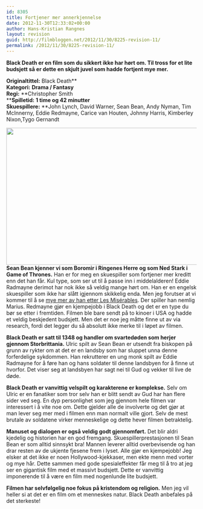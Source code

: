 ```yaml
---
id: 8305
title: Fortjener mer annerkjennelse
date: 2012-11-30T12:33:02+00:00
author: Hans-Kristian Rangnes
layout: revision
guid: http://filmbloggen.net/2012/11/30/8225-revision-11/
permalink: /2012/11/30/8225-revision-11/
---
```

**Black Death er en film som du sikkert ikke har hørt om. Til tross for et lite budsjett så er dette en skjult juvel som hadde fortjent mye mer.<!--more-->**

**Originaltittel:** Black Death**  
**Kategori:** **Drama / Fantasy**  
**Regi:** **Christopher Smith  
****Spilletid:** **1 time og 42 minutter**  
**Skuespillere:** **John Lynch, David Warner, Sean Bean, Andy Nyman, Tim McInnerny, Eddie Redmayne, Carice van Houten, Johnny Harris, Kimberley Nixon,Tygo Gernandt<span class="Apple-style-span" style="font-weight: 800"><br /> </span><!--more-->

**<a href="http://filmbloggen.net/2012/11/29/fortjener-mer-annerkjennelse/blackdeath_009_682_1032865a/" rel="attachment wp-att-8226"><img class="alignnone size-large wp-image-8226" src="http://filmbloggen.net/wp-content/uploads//2012/11/blackdeath_009_682_1032865a-620x363.jpg" alt="" width="620" height="363" /></a>  
Sean Bean kjenner vi som Boromir i Ringenes Herre og som Ned Stark i Game of Thrones.** Han er for meg en skuespiller som fortjener mer kreditt enn det han får. Kul type, som ser ut til å passe inn i middelalderen! Eddie Radmayne derimot har nok ikke så veldig mange hørt om. Han er en engelsk skuespiller som ikke har slått igjennom skikkelig enda. Men jeg forutser at vi kommer til å se [mye mer av han etter Les Misérables](http://filmbloggen.net/2012/11/29/grensesprengende-les-miserables/). Der spiller han nemlig Marius. Redmayne gjør en kjempejobb i Black Death og det er en type du bør se etter i fremtiden. Filmen ble bare sendt på to kinoer i USA og hadde et veldig beskjedent budsjett. Men det er noe jeg måtte finne ut av via research, fordi det legger du så absolutt ikke merke til i løpet av filmen.

**Black Death er satt til 1348 og handler om svartedøden som herjer gjennom Storbrittania.** Ulric spilt av Sean Bean er utsendt fra biskopen på grunn av rykter om at det er en landsby som har sluppet unna denne forferdelige sykdommen. Han rekrutterer en ung monk spilt av Eddie Radmayne for å føre han og hans soldater til denne landsbyen for å finne ut hvorfor. Det viser seg at landsbyen har sagt nei til Gud og vekker til live de døde.

**Black Death er vanvittig velspilt og karakterene er komplekse.** Selv om Ulric er en fanatiker som tror selv han er blitt sendt av Gud har han flere sider ved seg. En dyp personlighet som jeg gjennom hele filmen var interessert i å vite noe om. Dette gjelder alle de involverte og det gjør at man lever seg mer med i filmen enn man normalt ville gjort. Selv de mest brutale av soldatene virker menneskelige og dette hever filmen betraktelig.

**Manuset og dialogen er også veldig godt gjennomført.** Det blir aldri kjedelig og historien har en god fremgang. Skuespillerprestasjonen til Sean Bean er som alltid sinnsykt bra! Mannen leverer alltid overbevisende og han drar resten av de ukjente fjesene frem i lyset. Alle gjør en kjempejobb! Jeg elsker at det ikke er noen Hollywood-kjekkaser, men ekte menn med vorter og mye hår. Dette sammen med gode spesialeffekter får meg til å tro at jeg ser en gigantisk film med et massivt budsjett. Dette er vanvittig imponerende til å være en film med nogenlunde lite budsjett.

**Filmen har selvfølgelig noe fokus på kristendom og religion.** Men jeg vil heller si at det er en film om et menneskes natur. Black Death anbefales på det sterkeste!